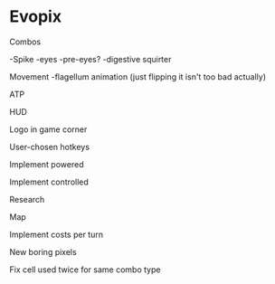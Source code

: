 # Evopix
Combos

-Spike
-eyes
-pre-eyes?
-digestive squirter
  

Movement
-flagellum animation (just flipping it isn't too bad actually)
  
ATP

HUD

Logo in game corner

User-chosen hotkeys

Implement powered

Implement controlled

Research

Map

Implement costs per turn

New boring pixels

Fix cell used twice for same combo type
